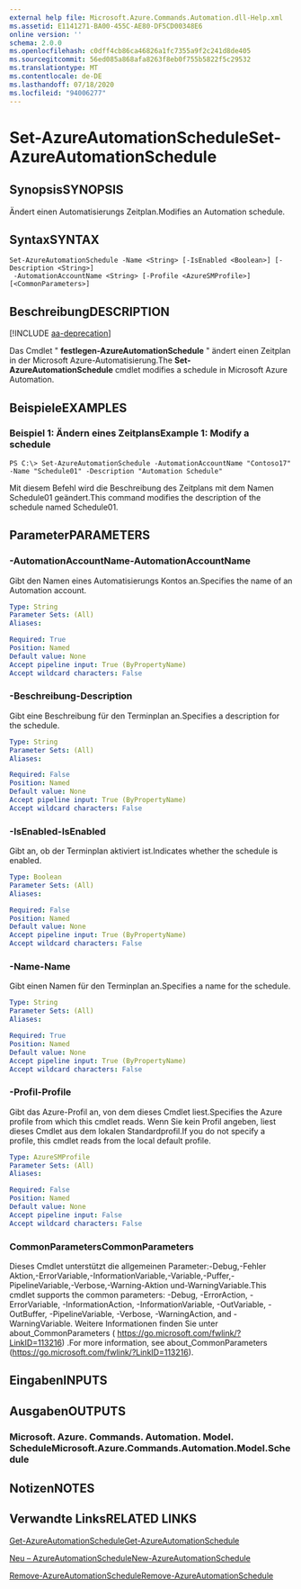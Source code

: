 ```yaml
---
external help file: Microsoft.Azure.Commands.Automation.dll-Help.xml
ms.assetid: E1141271-BA00-455C-AE80-DF5CD00348E6
online version: ''
schema: 2.0.0
ms.openlocfilehash: c0dff4cb86ca46826a1fc7355a9f2c241d8de405
ms.sourcegitcommit: 56ed085a868afa8263f8eb0f755b5822f5c29532
ms.translationtype: MT
ms.contentlocale: de-DE
ms.lasthandoff: 07/18/2020
ms.locfileid: "94006277"
---
```

# <span data-ttu-id="dcce0-101">Set-AzureAutomationSchedule</span><span class="sxs-lookup"><span data-stu-id="dcce0-101">Set-AzureAutomationSchedule</span></span>

## <span data-ttu-id="dcce0-102">Synopsis</span><span class="sxs-lookup"><span data-stu-id="dcce0-102">SYNOPSIS</span></span>

<span data-ttu-id="dcce0-103">Ändert einen Automatisierungs Zeitplan.</span><span class="sxs-lookup"><span data-stu-id="dcce0-103">Modifies an Automation schedule.</span></span>

## <span data-ttu-id="dcce0-104">Syntax</span><span class="sxs-lookup"><span data-stu-id="dcce0-104">SYNTAX</span></span>

```
Set-AzureAutomationSchedule -Name <String> [-IsEnabled <Boolean>] [-Description <String>]
 -AutomationAccountName <String> [-Profile <AzureSMProfile>] [<CommonParameters>]
```

## <span data-ttu-id="dcce0-105">Beschreibung</span><span class="sxs-lookup"><span data-stu-id="dcce0-105">DESCRIPTION</span></span>

[!INCLUDE [aa-deprecation](../include/aa-deprecation.md)]

<span data-ttu-id="dcce0-106">Das Cmdlet " **festlegen-AzureAutomationSchedule** " ändert einen Zeitplan in der Microsoft Azure-Automatisierung.</span><span class="sxs-lookup"><span data-stu-id="dcce0-106">The **Set-AzureAutomationSchedule** cmdlet modifies a schedule in Microsoft Azure Automation.</span></span>

## <span data-ttu-id="dcce0-107">Beispiele</span><span class="sxs-lookup"><span data-stu-id="dcce0-107">EXAMPLES</span></span>

### <span data-ttu-id="dcce0-108">Beispiel 1: Ändern eines Zeitplans</span><span class="sxs-lookup"><span data-stu-id="dcce0-108">Example 1: Modify a schedule</span></span>
```
PS C:\> Set-AzureAutomationSchedule -AutomationAccountName "Contoso17" -Name "Schedule01" -Description "Automation Schedule"
```

<span data-ttu-id="dcce0-109">Mit diesem Befehl wird die Beschreibung des Zeitplans mit dem Namen Schedule01 geändert.</span><span class="sxs-lookup"><span data-stu-id="dcce0-109">This command modifies the description of the schedule named Schedule01.</span></span>

## <span data-ttu-id="dcce0-110">Parameter</span><span class="sxs-lookup"><span data-stu-id="dcce0-110">PARAMETERS</span></span>

### <span data-ttu-id="dcce0-111">-AutomationAccountName</span><span class="sxs-lookup"><span data-stu-id="dcce0-111">-AutomationAccountName</span></span>
<span data-ttu-id="dcce0-112">Gibt den Namen eines Automatisierungs Kontos an.</span><span class="sxs-lookup"><span data-stu-id="dcce0-112">Specifies the name of an Automation account.</span></span>

```yaml
Type: String
Parameter Sets: (All)
Aliases: 

Required: True
Position: Named
Default value: None
Accept pipeline input: True (ByPropertyName)
Accept wildcard characters: False
```

### <span data-ttu-id="dcce0-113">-Beschreibung</span><span class="sxs-lookup"><span data-stu-id="dcce0-113">-Description</span></span>
<span data-ttu-id="dcce0-114">Gibt eine Beschreibung für den Terminplan an.</span><span class="sxs-lookup"><span data-stu-id="dcce0-114">Specifies a description for the schedule.</span></span>

```yaml
Type: String
Parameter Sets: (All)
Aliases: 

Required: False
Position: Named
Default value: None
Accept pipeline input: True (ByPropertyName)
Accept wildcard characters: False
```

### <span data-ttu-id="dcce0-115">-IsEnabled</span><span class="sxs-lookup"><span data-stu-id="dcce0-115">-IsEnabled</span></span>
<span data-ttu-id="dcce0-116">Gibt an, ob der Terminplan aktiviert ist.</span><span class="sxs-lookup"><span data-stu-id="dcce0-116">Indicates whether the schedule is enabled.</span></span>

```yaml
Type: Boolean
Parameter Sets: (All)
Aliases: 

Required: False
Position: Named
Default value: None
Accept pipeline input: True (ByPropertyName)
Accept wildcard characters: False
```

### <span data-ttu-id="dcce0-117">-Name</span><span class="sxs-lookup"><span data-stu-id="dcce0-117">-Name</span></span>
<span data-ttu-id="dcce0-118">Gibt einen Namen für den Terminplan an.</span><span class="sxs-lookup"><span data-stu-id="dcce0-118">Specifies a name for the schedule.</span></span>

```yaml
Type: String
Parameter Sets: (All)
Aliases: 

Required: True
Position: Named
Default value: None
Accept pipeline input: True (ByPropertyName)
Accept wildcard characters: False
```

### <span data-ttu-id="dcce0-119">-Profil</span><span class="sxs-lookup"><span data-stu-id="dcce0-119">-Profile</span></span>
<span data-ttu-id="dcce0-120">Gibt das Azure-Profil an, von dem dieses Cmdlet liest.</span><span class="sxs-lookup"><span data-stu-id="dcce0-120">Specifies the Azure profile from which this cmdlet reads.</span></span>
<span data-ttu-id="dcce0-121">Wenn Sie kein Profil angeben, liest dieses Cmdlet aus dem lokalen Standardprofil.</span><span class="sxs-lookup"><span data-stu-id="dcce0-121">If you do not specify a profile, this cmdlet reads from the local default profile.</span></span>

```yaml
Type: AzureSMProfile
Parameter Sets: (All)
Aliases: 

Required: False
Position: Named
Default value: None
Accept pipeline input: False
Accept wildcard characters: False
```

### <span data-ttu-id="dcce0-122">CommonParameters</span><span class="sxs-lookup"><span data-stu-id="dcce0-122">CommonParameters</span></span>
<span data-ttu-id="dcce0-123">Dieses Cmdlet unterstützt die allgemeinen Parameter:-Debug,-Fehler Aktion,-ErrorVariable,-InformationVariable,-Variable,-Puffer,-PipelineVariable,-Verbose,-Warning-Aktion und-WarningVariable.</span><span class="sxs-lookup"><span data-stu-id="dcce0-123">This cmdlet supports the common parameters: -Debug, -ErrorAction, -ErrorVariable, -InformationAction, -InformationVariable, -OutVariable, -OutBuffer, -PipelineVariable, -Verbose, -WarningAction, and -WarningVariable.</span></span> <span data-ttu-id="dcce0-124">Weitere Informationen finden Sie unter about_CommonParameters ( https://go.microsoft.com/fwlink/?LinkID=113216) .</span><span class="sxs-lookup"><span data-stu-id="dcce0-124">For more information, see about_CommonParameters (https://go.microsoft.com/fwlink/?LinkID=113216).</span></span>

## <span data-ttu-id="dcce0-125">Eingaben</span><span class="sxs-lookup"><span data-stu-id="dcce0-125">INPUTS</span></span>

## <span data-ttu-id="dcce0-126">Ausgaben</span><span class="sxs-lookup"><span data-stu-id="dcce0-126">OUTPUTS</span></span>

### <span data-ttu-id="dcce0-127">Microsoft. Azure. Commands. Automation. Model. Schedule</span><span class="sxs-lookup"><span data-stu-id="dcce0-127">Microsoft.Azure.Commands.Automation.Model.Schedule</span></span>

## <span data-ttu-id="dcce0-128">Notizen</span><span class="sxs-lookup"><span data-stu-id="dcce0-128">NOTES</span></span>

## <span data-ttu-id="dcce0-129">Verwandte Links</span><span class="sxs-lookup"><span data-stu-id="dcce0-129">RELATED LINKS</span></span>

[<span data-ttu-id="dcce0-130">Get-AzureAutomationSchedule</span><span class="sxs-lookup"><span data-stu-id="dcce0-130">Get-AzureAutomationSchedule</span></span>](./Get-AzureAutomationSchedule.md)

[<span data-ttu-id="dcce0-131">Neu – AzureAutomationSchedule</span><span class="sxs-lookup"><span data-stu-id="dcce0-131">New-AzureAutomationSchedule</span></span>](./New-AzureAutomationSchedule.md)

[<span data-ttu-id="dcce0-132">Remove-AzureAutomationSchedule</span><span class="sxs-lookup"><span data-stu-id="dcce0-132">Remove-AzureAutomationSchedule</span></span>](./Remove-AzureAutomationSchedule.md)


